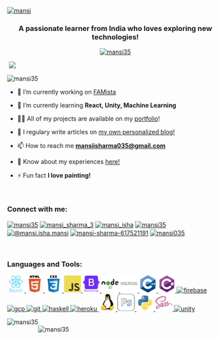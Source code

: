 [![mansi](https://user-images.githubusercontent.com/53896251/116292856-d20d3e80-a7b3-11eb-9508-77b9ec7f1820.PNG)](https://portfolios.talentsprint.com/~mansi_sharma/)
<h3 align="center">A passionate learner from India who loves exploring new technologies!</h3>

<p align="center"> <a href="https://github.com/ryo-ma/github-profile-trophy"><img src="https://github-profile-trophy.vercel.app/?username=mansi35" alt="mansi35" /></a> </p>
&nbsp;
<img align="right" width="500" src="https://cb-thumbnails.s3.ap-south-1.amazonaws.com/accounts-vector.svg">
<p align="left"> <img src="https://komarev.com/ghpvc/?username=mansi35&label=Profile%20views&color=40f028&style=flat" alt="mansi35" /> </p>

- 🔭 I’m currently working on [FAMista](https://github.com/mansi35/FAMista)

- 🌱 I’m currently learning **React, Unity, Machine Learning**

- 👨‍💻 All of my projects are available on my [portfolio](https://portfolios.talentsprint.com/~mansi_sharma/)!

- 📝 I regulary write articles on [my own personalized blog!](http://coderita35.herokuapp.com/)

- 📫 How to reach me **mansiisharma035@gmail.com**

- 📄 Know about my experiences [here!](https://drive.google.com/file/d/1ZIoKek_5iOxsplabyDgMkNNVXXC8k6SL/view?usp=sharing)

- ⚡ Fun fact **I love painting!**

&nbsp;

<h3 align="left">Connect with me:</h3>
<p align="left">
<a href="https://www.leetcode.com/mansi35" target="blank"><img align="center" src="https://cdn.jsdelivr.net/npm/simple-icons@3.0.1/icons/leetcode.svg" alt="mansi35" height="30" width="40" /></a>
<a href="https://www.codechef.com/users/mansi_sharma_3" target="blank"><img align="center" src="https://cdn.jsdelivr.net/npm/simple-icons@3.1.0/icons/codechef.svg" alt="mansi_sharma_3" height="30" width="40" /></a>
<a href="https://www.hackerrank.com/mansi_isha" target="blank"><img align="center" src="https://cdn.jsdelivr.net/npm/simple-icons@3.0.1/icons/hackerrank.svg" alt="mansi_isha" height="30" width="40" /></a>
<a href="https://codeforces.com/profile/mansi35" target="blank"><img align="center" src="https://cdn.jsdelivr.net/npm/simple-icons@3.0.1/icons/codeforces.svg" alt="mansi35" height="30" width="40" /></a>
<a href="https://www.hackerearth.com/@mansi.isha.mansi" target="blank"><img align="center" src="https://cdn.jsdelivr.net/npm/simple-icons@3.0.1/icons/hackerearth.svg" alt="@mansi.isha.mansi" height="30" width="40" /></a>
<a href="https://linkedin.com/in/mansi-sharma-617521191" target="blank"><img align="center" src="https://cdn.jsdelivr.net/npm/simple-icons@3.0.1/icons/linkedin.svg" alt="mansi-sharma-617521191" height="30" width="40" /></a>
<a href="https://twitter.com/mansi035" target="blank"><img align="center" src="https://cdn.jsdelivr.net/npm/simple-icons@3.0.1/icons/twitter.svg" alt="mansi035" height="30" width="40" /></a>
</p>
&nbsp;
<h3 align="left">Languages and Tools:</h3>
<p align="left">  <a href="https://reactjs.org/" target="_blank"> <img src="https://raw.githubusercontent.com/devicons/devicon/master/icons/react/react-original-wordmark.svg" alt="react" width="40" height="40"/> </a> <a href="https://www.w3.org/html/" target="_blank"> <img src="https://raw.githubusercontent.com/devicons/devicon/master/icons/html5/html5-original-wordmark.svg" alt="html5" width="40" height="40"/> </a> <a href="https://www.w3schools.com/css/" target="_blank"> <img src="https://raw.githubusercontent.com/devicons/devicon/master/icons/css3/css3-original-wordmark.svg" alt="css3" width="40" height="40"/> </a> <a href="https://developer.mozilla.org/en-US/docs/Web/JavaScript" target="_blank"> <img src="https://raw.githubusercontent.com/devicons/devicon/master/icons/javascript/javascript-original.svg" alt="javascript" width="40" height="40"/> </a> <a href="https://getbootstrap.com" target="_blank"> <img src="https://raw.githubusercontent.com/devicons/devicon/master/icons/bootstrap/bootstrap-plain-wordmark.svg" alt="bootstrap" width="40" height="40"/> </a> <a href="https://nodejs.org" target="_blank"> <img src="https://raw.githubusercontent.com/devicons/devicon/master/icons/nodejs/nodejs-original-wordmark.svg" alt="nodejs" width="40" height="40"/> </a> <a href="https://expressjs.com" target="_blank"> <img src="https://raw.githubusercontent.com/devicons/devicon/master/icons/express/express-original-wordmark.svg" alt="express" width="40" height="40"/> </a> <a href="https://www.w3schools.com/cpp/" target="_blank"> <img src="https://raw.githubusercontent.com/devicons/devicon/master/icons/cplusplus/cplusplus-original.svg" alt="cplusplus" width="40" height="40"/> </a> <a href="https://www.w3schools.com/cs/" target="_blank"> <img src="https://raw.githubusercontent.com/devicons/devicon/master/icons/csharp/csharp-original.svg" alt="csharp" width="40" height="40"/> </a> <a href="https://firebase.google.com/" target="_blank"> <img src="https://www.vectorlogo.zone/logos/firebase/firebase-icon.svg" alt="firebase" width="40" height="40"/> </a> <a href="https://cloud.google.com" target="_blank"> <img src="https://www.vectorlogo.zone/logos/google_cloud/google_cloud-icon.svg" alt="gcp" width="40" height="40"/> </a> <a href="https://git-scm.com/" target="_blank"> <img src="https://www.vectorlogo.zone/logos/git-scm/git-scm-icon.svg" alt="git" width="40" height="40"/> </a> <a href="https://www.haskell.org/" target="_blank"> <img src="https://upload.wikimedia.org/wikipedia/commons/1/1c/Haskell-Logo.svg" alt="haskell" width="40" height="40"/> </a> <a href="https://heroku.com" target="_blank"> <img src="https://www.vectorlogo.zone/logos/heroku/heroku-icon.svg" alt="heroku" width="40" height="40"/> </a> <a href="https://www.linux.org/" target="_blank"> <img src="https://raw.githubusercontent.com/devicons/devicon/master/icons/linux/linux-original.svg" alt="linux" width="40" height="40"/> </a> <a href="https://www.photoshop.com/en" target="_blank"> <img src="https://raw.githubusercontent.com/devicons/devicon/master/icons/photoshop/photoshop-line.svg" alt="photoshop" width="40" height="40"/> </a> <a href="https://www.python.org" target="_blank"> <img src="https://raw.githubusercontent.com/devicons/devicon/master/icons/python/python-original.svg" alt="python" width="40" height="40"/> </a>  <a href="https://sass-lang.com" target="_blank"> <img src="https://raw.githubusercontent.com/devicons/devicon/master/icons/sass/sass-original.svg" alt="sass" width="40" height="40"/> </a> <a href="https://unity.com/" target="_blank"> <img src="https://www.vectorlogo.zone/logos/unity3d/unity3d-icon.svg" alt="unity" width="40" height="40"/> </a> </p>

&nbsp;
<img align="left" width="380" src="https://github-readme-stats.vercel.app/api/top-langs?username=mansi35&show_icons=true&locale=en&layout=compact" alt="mansi35">
<img align="right" width="432" src="https://github-readme-stats.vercel.app/api?username=mansi35&show_icons=true&locale=en" alt="mansi35">
